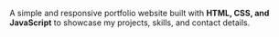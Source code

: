 A simple and responsive portfolio website built with **HTML, CSS, and JavaScript** to showcase my projects, skills, and contact details.  
